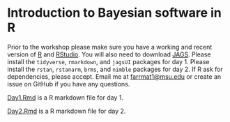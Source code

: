 # Introduction to Bayesian software in R

Prior to the workshop please make sure you have a working and recent version of [R](https://repo.miserver.it.umich.edu/cran/) and [RStudio](https://rstudio.com/products/rstudio/download/#download). You will also need to download [JAGS](https://sourceforge.net/projects/mcmc-jags/). Please install the `tidyverse`, `rmarkdown`, and `jagsUI` packages for day 1. Please install the `rstan`, `rstanarm`, `brms`, and `nimble` packages for day 2. If R ask for dependencies, please accept. Email me at farrmat1@msu.edu or create an issue on GitHub if you have any questions.

[Day1.Rmd](./Day1.Rmd) is a R markdown file for day 1.

[Day2.Rmd](./Day2.Rmd) is a R markdown file for day 2.